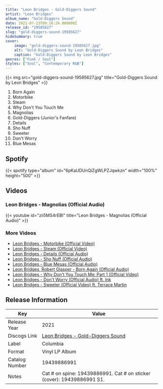 ```yaml
---
title: "Leon Bridges - Gold-Diggers Sound"
artist: "Leon Bridges"
album_name: "Gold-Diggers Sound"
date: 2021-07-23T09:16:24.000000Z
release_id: "19585627"
slug: "gold-diggers-sound-19585627"
hideSummary: true
cover:
    image: "gold-diggers-sound-19585627.jpg"
    alt: "Gold-Diggers Sound by Leon Bridges"
    caption: "Gold-Diggers Sound by Leon Bridges"
genres: ["Funk / Soul"]
styles: ["Soul", "Contemporary R&B"]
---
```


{{< img src="gold-diggers-sound-19585627.jpg" title="Gold-Diggers Sound by Leon Bridges" >}}

<!-- section break -->

1. Born Again
2. Motorbike
3. Steam
4. Why Don't You Touch Me
5. Magnolias
6. Gold-Diggers (Junior's Fanfare)
7. Details
8. Sho Nuff
9. Sweeter
10. Don't Worry
11. Blue Mesas

<!-- section break -->


## Spotify
{{< spotify type="album" id="6pKaUDUnQiZgWLPZJqwkzn" width="100%" height="500" >}}



## Videos
### Leon Bridges - Magnolias (Official Audio)
{{< youtube id="zii5MS4rEBI" title="Leon Bridges - Magnolias (Official Audio)" >}}<br>

### More Videos

- [Leon Bridges - Motorbike (Official Video)](https://www.youtube.com/watch?v=Y9OMJ0HvPbk)
- [Leon Bridges - Steam (Official Video)](https://www.youtube.com/watch?v=c7IxY6CTiVA)
- [Leon Bridges - Details (Official Audio)](https://www.youtube.com/watch?v=3izvKqufprY)
- [Leon Bridges - Sho Nuff (Official Audio)](https://www.youtube.com/watch?v=L5TSafwHkV8)
- [Leon Bridges - Blue Mesas (Official Audio)](https://www.youtube.com/watch?v=2QjPc81E09A)
- [Leon Bridges, Robert Glasper - Born Again (Official Audio)](https://www.youtube.com/watch?v=qD04kpUV3nc)
- [Leon Bridges - Why Don't You Touch Me: Part 1 (Official Video)](https://www.youtube.com/watch?v=TqgMx3eWdYg)
- [Leon Bridges - Don't Worry (Official Audio) ft. Ink](https://www.youtube.com/watch?v=SZr3i-v0RBY)
- [Leon Bridges - Sweeter (Official Video) ft. Terrace Martin](https://www.youtube.com/watch?v=35AWgksymtA)


## Release Information
|  Key           | Value                                                |
| ---------------| ---------------------------------------------------- |
| Release Year   | 2021                                   |
| Discogs Link   | [Leon Bridges - Gold-Diggers Sound](https://www.discogs.com/release/19585627-Leon-Bridges-Gold-Diggers-Sound) |
| Label          | Columbia |
| Format         | Vinyl LP Album |
| Catalog Number | 19439886991 |
| Notes | Cat # on spine: 19439886991. Cat # on sticker (cover): 19439886991 S1.  |
